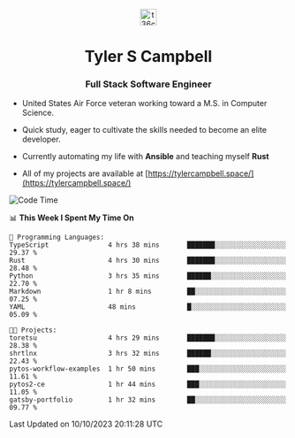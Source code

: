 <p align="center">
<a href="https://www.linkedin.com/in/t36campbell" target="blank"><img align="center" src="https://ik.imagekit.io/t36campbell/Portfolio/linkedin.png.original_m8bbGgPh6.png" alt="t36campbell" height="30" width="30" /></a>
</p>
<h1 align="center">Tyler S Campbell</h1>
<h3 align="center">Full Stack Software Engineer</h3>

* United States Air Force veteran working toward a M.S. in Computer Science.

* Quick study, eager to cultivate the skills needed to become an elite developer.

* Currently automating my life with **Ansible** and teaching myself **Rust**

* All of my projects are available at [https://tylercampbell.space/](https://tylercampbell.space/)

<!--START_SECTION:waka-->
![Code Time](http://img.shields.io/badge/Code%20Time-2%2C873%20hrs%2045%20mins-blue)

📊 **This Week I Spent My Time On** 

```text
💬 Programming Languages: 
TypeScript               4 hrs 38 mins       ███████░░░░░░░░░░░░░░░░░░   29.37 % 
Rust                     4 hrs 30 mins       ███████░░░░░░░░░░░░░░░░░░   28.48 % 
Python                   3 hrs 35 mins       ██████░░░░░░░░░░░░░░░░░░░   22.70 % 
Markdown                 1 hr 8 mins         ██░░░░░░░░░░░░░░░░░░░░░░░   07.25 % 
YAML                     48 mins             █░░░░░░░░░░░░░░░░░░░░░░░░   05.09 % 

🐱‍💻 Projects: 
toretsu                  4 hrs 29 mins       ███████░░░░░░░░░░░░░░░░░░   28.38 % 
shrtlnx                  3 hrs 32 mins       ██████░░░░░░░░░░░░░░░░░░░   22.43 % 
pytos-workflow-examples  1 hr 50 mins        ███░░░░░░░░░░░░░░░░░░░░░░   11.61 % 
pytos2-ce                1 hr 44 mins        ███░░░░░░░░░░░░░░░░░░░░░░   11.05 % 
gatsby-portfolio         1 hr 32 mins        ██░░░░░░░░░░░░░░░░░░░░░░░   09.77 % 
```


 Last Updated on 10/10/2023 20:11:28 UTC
<!--END_SECTION:waka-->
